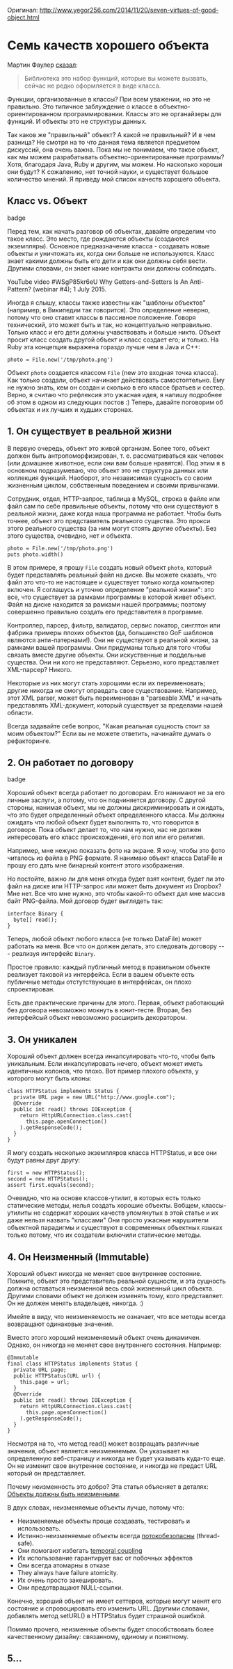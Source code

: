 Оригинал: http://www.yegor256.com/2014/11/20/seven-virtues-of-good-object.html

# Семь качеств хорошего объекта

Мартин Фаулер [сказал](http://martinfowler.com/bliki/InversionOfControl.html):

> Библиотека это набор функций, которые вы можете вызвать, сейчас не редко оформляется в виде класса.

Функции, организованные в классы? При всем уважении, но это не правильно. 
Это типичное заблуждение о классе в объектно-ориентированном программировании.
Классы это не органайзеры для функций. И объекты это не структуры данных.

Так каков же "правильный" объект? А какой не правильный? И в чем разница?
Не смотря на то что данная тема является предметом дискуссий, она очень важна.
Пока мы не понимаем, что такое объект, как мы можем разрабатывать объектно-ориентированные программы?
Хотя, благодаря Java, Ruby и другим, мы можем. Но насколько хороши они будут?
К сожалению, нет точной науки, и существует большое количество мнений. 
Я приведу мой список качеств хорошего объекта.



## Класс vs. Объект

badge

Перед тем, как начать разговор об объектах, давайте определим что такое класс. Это место, где рождаются объекты (создаются экземпляры).
Основное предназначение класса - создавать новые объекты и уничтожать их, когда они больше не используются. Класс знает какими должны
быть его дети и как они должны себя вести. Другими словами, он знает какие контракты они должны соблюдать.

YouTube video #WSgP85kr6eU
Why Getters-and-Setters Is An Anti-Pattern? (webinar #4); 1 July 2015.

Иногда я слышу, классы также известны как "шаблоны объектов" (например, в Википедии так говорится). Это определение неверно, 
потому что оно ставит классы в пассивное положение. Говоря технический, это может быть и так, но концептуально неправильно.
Только класс и его дети должны учавствовать и больше никто. Объект просит класс создать другой объект и класс создает его; и только.
На Ruby эта концепция выражена гораздо лучше чем в Java и C++:

```
photo = File.new('/tmp/photo.png')
```

Объект ``photo`` создается классом ``File`` (new это входная точка класса). Как только создали, объект начинает действовать самостоятельно. Ему не нужно знать, кем он создан и сколько в его классе братьев и сестер. Верно, я считаю что рефлексия это
ужасная идея, я напишу подробнее об этом в одном из следующих  постов :) Теперь, давайте поговорим об объектах и их лучших и худших сторонах.

## 1. Он существует в реальной жизни

В первую очередь, объект это живой организм.  Более того, объект должен быть антропоморфизирован, т. е. рассматриваться как человек (или домашнее животное, если они вам больше нравятся). Под этим я в основном подразумеваю, что объект это не структура данных или коллекция функций. Наоборот, это независимая сущность со своим жизненным циклом, собственным поведением и своими привычками.

Сотрудник, отдел, HTTP-запрос, таблица в MySQL, строка в файле или файл сам по себе правильные объекты, потому что они существуют
в реальной жизни, даже когда наша программа не работает. Чтобы быть точнее, объект это представитель реального существа. 
Это прокси этого реального существа (за ним могут стоять другие объекты). Без этого существа, очевидно, нет и объекта.

```
photo = File.new('/tmp/photo.png')
puts photo.width()
```

В этом примере, я прошу ``File`` создать новый объект ``photo``, который будет представлять реальный файл на диске. Вы можете 
сказать, что файл это что-то не настоящее и существует только когда компьютер включен. Я соглашусь и уточню определение 
"реальной жизни": это все, что существует за рамками программы в которой живет объект. Файл на диске находится за рамками нашей
программы; поэтому совершенно правильно создать его представителя в программе.

Контроллер, парсер, фильтр, валидатор, сервис локатор, синглтон или фабрика примеры плохих объектов (да, большинство GoF шаблонов являются анти-патернами!). Они не существуют в реальной жизни, за рамками вашей программы. Они придуманы только для того чтобы
связать вместе другие объекты. Они искуственные и поддельные существа. Они ни кого не представляют. Серьезно, кого представляет
XML-парсер? Никого.

Некоторые из них могут стать хорошими если их переименовать; другие никогда не смогут оправдать свое существование. Например, этот
XML parser, может быть переименован в "parseable XML" и начать представлять XML-документ, который существует за пределами нашей
области.

Всегда задавайте себе вопрос, "Какая реальная сущность стоит за моим объектом?" Если вы не можете ответить, начинайте думать о рефакторинге.


## 2. Он работает по договору

badge

Хороший объект всегда работает по договорам. Его нанимают не за его личные заслуги, а потому, что он подчиняется договору.
С другой стороны, нанимая объект, мы не должны дискриминировать и ожидать, что это будет определенный объект определенного
класса. Мы должны ожидать что любой объект будет выполнять то, что говорится в договоре.
Пока объект делает то, что нам нужно, нас не должен интересовать его класс происхождения, его пол или его религия.

Например, мне нежуно показать фото на экране. Я хочу, чтобы это фото читалось из файла в PNG формате. Я нанимаю
объект класса DataFile и прошу его дать мне бинарный контент этого изображения.

Но постойте, важно ли для меня откуда будет взят контент, будет ли это файл на диске или HTTP-запрос или может быть документ из Dropbox? Мне нет. Все что мне нужно, это чтобы какой-то объект дал мне массив байт PNG-файла. Мой договор будет выглядеть так:

```
interface Binary {
  byte[] read();
}
```

Теперь, любой объект любого класса (не только DataFile) может работать на меня. Все что он должен делать, это следовать договору --- реализуя интерфейс ``Binary``.

Простое правило: каждый публичный метод в правильном объекте реализует таковой из интерфейса. Если в вашем объекте есть публичные методы отстутствующие в интерфейсах, он плохо спроектирован.

Есть две практические причины для этого. Первая, объект работающий без договора невозможно мокнуть в юнит-тесте.
Вторая, без интерфейсый объект невозможно расширить декоратором.

## 3. Он уникален

Хороший объект должен всегда инкапсулировать что-то, чтобы быть уникальным. Если инкапсулировать нечего, объект может
иметь идентичных колонов, что плохо. Вот пример плохого объекта, у которого могут быть клоны:

```
class HTTPStatus implements Status {
  private URL page = new URL("http://www.google.com");
  @Override
  public int read() throws IOException {
    return HttpURLConnection.class.cast(
      this.page.openConnection()
    ).getResponseCode();
  }
}
```

Я могу создать несколько экземпляров класса HTTPStatus, и все они будут равны друг другу:

```
first = new HTTPStatus();
second = new HTTPStatus();
assert first.equals(second);
```

Очевидно, что на основе классов-утилит, в которых есть только статические методы, нелья создать хорошие объекты.
Вобщем, классы-утилиты не содержат хороших качеств упомянутых в этой статье и их даже нельзя назвать "классами"
Они просто ужасные нарушители объектной парадигмы и существуют в современных объектных языках только потому, что их создатели включили статические методы.

## 4. Он Неизменный (Immutable)

Хороший объект никогда не меняет свое внутреннее состояние. Помните, объект это представитель реальной сущности, и 
эта сущность должна оставаться неизменной весь свой жизненный цикл объекта. Другими словами объект не должен изменять
тому, кого представляет. Он не должен менять владельцев, никогда. :)

Имейте в виду, что неизменяемость не означает, что все методы всегда возвращают одинаковые значения.

Вместо этого хороший неизменяемый объект очень динамичен. Однако, он никогда не меняет свое внутреннего состояния. Например:

```
@Immutable
final class HTTPStatus implements Status {
  private URL page;
  public HTTPStatus(URL url) {
    this.page = url;
  }
  @Override
  public int read() throws IOException {
    return HttpURLConnection.class.cast(
      this.page.openConnection()
    ).getResponseCode();
  }
}
```
Несмотря на то, что метод read() может возвращать различные значения, объект является неизменяемым. Он указывает
на определенную веб-страницу и никогда не будет указывать куда-то еще. Он не изменит свое внутреннее состояние, и
никогда не предаст URL который он представляет.

Почему неизменность это добро? Эта статья объясняет в деталях: [Объекты должны быть неизменными](http://www.yegor256.com/2014/06/09/objects-should-be-immutable.html).

В двух словах, неизменяемые объекты лучше, потому что:

- Неизменяемые объекты проще создавать, тестировать и использовать.
- Истинно-неизменяемые объекты всегда [потокобезопасны](http://www.yegor256.com/2017/01/17/synchronized-decorators.html) (thread-safe).
- Они помогают избегать [temporal coupling](http://www.yegor256.com/2015/12/08/temporal-coupling-between-method-calls.html)
- Их использование гарантирует вас от побочных эффектов
- Они всегда атомарны в отказе
- They always have failure atomicity.
- Их очень просто закешировать.
- Они предотвращают NULL-ссылки.

Конечно, хороший объект не имеет сеттеров, которые могут менят его состояние и спровоцировать его изменить URL.
Другими словами, добавлять метод setURL() в HTTPStatus будет страшной ошибкой.

Помимо прочего, неизменные объекты будет способствовать более качественному дизайну: связанному, единому и понятному.


## 5...

